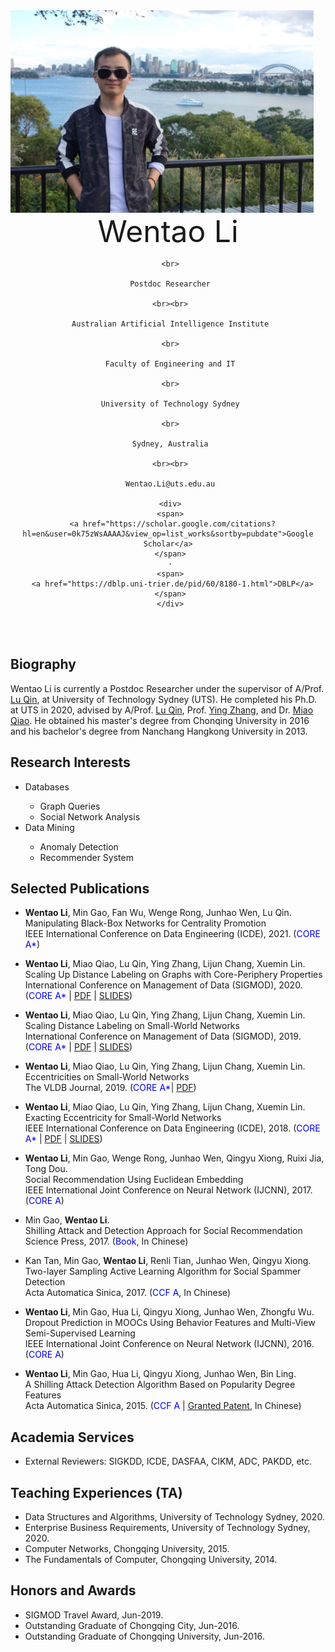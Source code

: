 <img src="fig/lwt.jpeg" width = "485" height = "324" align=left />

 <center>
     <font size=30> Wentao Li </font>
 
     <br>
     
     Postdoc Researcher
     
     <br><br>
     
     Australian Artificial Intelligence Institute
     
     <br>
     
     Faculty of Engineering and IT
     
     <br>
     
     University of Technology Sydney
    
     <br>
     
     Sydney, Australia
     
     <br><br>
     
     Wentao.Li@uts.edu.au
     
     <div>
     <span>
      <a href="https://scholar.google.com/citations?hl=en&user=0k75zWsAAAAJ&view_op=list_works&sortby=pubdate">Google Scholar</a>
     </span>
     ·
     <span>
      <a href="https://dblp.uni-trier.de/pid/60/8180-1.html">DBLP</a>
     </span>
     </div>
 </center>

<br><br>
## Biography
Wentao Li is currently a Postdoc Researcher under the supervisor of A/Prof. [Lu Qin](https://www.uts.edu.au/staff/lu.qin), at University of Technology Sydney (UTS). He completed his Ph.D. at UTS in 2020, advised by A/Prof. [Lu Qin](https://www.uts.edu.au/staff/lu.qin), Prof. [Ying Zhang](https://www.uts.edu.au/staff/ying.zhang), and Dr. [Miao Qiao](https://unidirectory.auckland.ac.nz/profile/miao-qiao). He obtained his master's degree from Chonqing University in 2016 and his bachelor's degree from Nanchang Hangkong University in 2013.


## Research Interests
<ul>
<li>Databases</li>
 <ul>
 <li>Graph Queries</li>
 <li>Social Network Analysis</li>
 </ul>
 
<li>Data Mining</li>
 <ul>
 <li>Anomaly Detection</li>
 <li>Recommender System</li>
 </ul>
</ul>


## Selected Publications
- **Wentao Li**, Min Gao, Fan Wu, Wenge Rong, Junhao Wen, Lu Qin. <br>
Manipulating Black-Box Networks for Centrality Promotion <br>
IEEE International Conference on Data Engineering (ICDE), 2021. (<font color=blue>CORE A*</font>)


- **Wentao Li**, Miao Qiao, Lu Qin, Ying Zhang, Lijun Chang, Xuemin Lin. <br>
Scaling Up Distance Labeling on Graphs with Core-Periphery Properties <br>
International Conference on Management of Data (SIGMOD), 2020. (<font color=blue>CORE A*</font> | <a href="doc/[sigmod 2020].pdf">PDF</a> | <a href="doc/[slides 2020].pdf">SLIDES</a>)

- **Wentao Li**, Miao Qiao, Lu Qin, Ying Zhang, Lijun Chang, Xuemin Lin. <br>
Scaling Distance Labeling on Small-World Networks <br>
International Conference on Management of Data (SIGMOD), 2019. (<font color=blue>CORE A*</font> | <a href="doc/[sigmod 2019].pdf">PDF</a> | <a href="doc/[slides 2019].pdf">SLIDES</a>)

- **Wentao Li**, Miao Qiao, Lu Qin, Ying Zhang, Lijun Chang, Xuemin Lin. <br>
Eccentricities on Small-World Networks <br>
The VLDB Journal, 2019. (<font color=blue>CORE A*</font>| <a href="doc/[vldbj 2019].pdf">PDF</a>)

- **Wentao Li**, Miao Qiao, Lu Qin, Ying Zhang, Lijun Chang, Xuemin Lin. <br>
Exacting Eccentricity for Small-World Networks <br>
IEEE International Conference on Data Engineering (ICDE), 2018. (<font color=blue>CORE A*</font> | <a href="doc/[icde 2018].pdf">PDF</a> | <a href="doc/[slides 2018].pdf">SLIDES</a>)

- **Wentao Li**, Min Gao, Wenge Rong, Junhao Wen, Qingyu Xiong, Ruixi Jia, Tong Dou. <br>
Social Recommendation Using Euclidean Embedding <br>
IEEE International Joint Conference on Neural Network (IJCNN), 2017. (<font color=blue>CORE A</font>)

- Min Gao, **Wentao Li**. <br>
Shilling Attack and Detection Approach for Social Recommendation <br>
Science Press, 2017. (<font color=blue>Book</font>, In Chinese)

- Kan Tan, Min Gao, **Wentao Li**, Renli Tian, Junhao Wen, Qingyu Xiong. <br>
Two-layer Sampling Active Learning Algorithm for Social Spammer Detection <br>
Acta Automatica Sinica, 2017. (<font color=blue>CCF A</font>, In Chinese)

- **Wentao Li**, Min Gao, Hua Li, Qingyu Xiong, Junhao Wen, Zhongfu Wu. <br>
Dropout Prediction in MOOCs Using Behavior Features and Multi-View Semi-Supervised Learning <br>
IEEE International Joint Conference on Neural Network (IJCNN), 2016. (<font color=blue>CORE A</font>)

- **Wentao Li**, Min Gao, Hua Li, Qingyu Xiong, Junhao Wen, Bin Ling. <br>
A Shilling Attack Detection Algorithm Based on Popularity Degree Features <br>
Acta Automatica Sinica, 2015. (<font color=blue>CCF A</font> | <a href="https://patents.google.com/patent/CN104809393A/en">Granted Patent</a>, In Chinese)


## Academia Services
- External Reviewers: SIGKDD, ICDE, DASFAA, CIKM, ADC, PAKDD, etc.

## Teaching Experiences (TA)
- Data Structures and Algorithms, University of Technology Sydney, 2020.
- Enterprise Business Requirements, University of Technology Sydney, 2020.
- Computer Networks, Chongqing University, 2015.
- The Fundamentals of Computer, Chongqing University, 2014.

## Honors and Awards
- SIGMOD Travel Award, Jun-2019.
- Outstanding Graduate of Chongqing City, Jun-2016.
- Outstanding Graduate of Chongqing University, Jun-2016.

